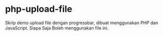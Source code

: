 # php-upload-file
Skrip demo upload file dengan progressbar, dibuat menggunakan PHP dan JavaScript. Siapa Saja Boleh menggunakan file ini.
